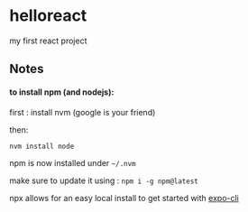 # helloreact
my first react project
## Notes
#### to install npm (and nodejs):
first : install nvm (google is your friend)

then:

`nvm install node`

npm is now installed under `~/.nvm`

make sure to update it using : `npm i -g npm@latest`

npx allows for an easy local install to get started with [expo-cli](https://docs.expo.dev/workflow/expo-cli/#install)

